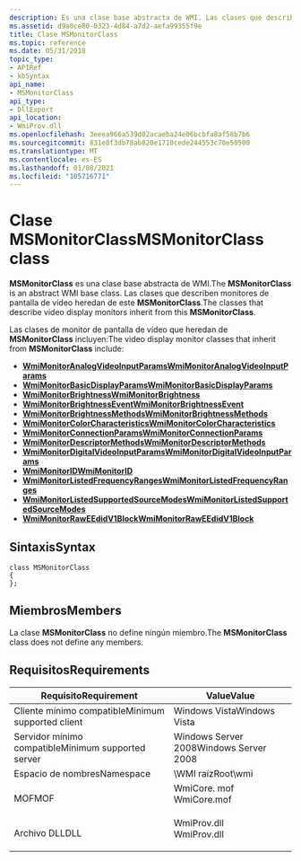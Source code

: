 ```yaml
---
description: Es una clase base abstracta de WMI. Las clases que describen monitores de pantalla de vídeo heredan de este MSMonitorClass.
ms.assetid: d9a0ce80-0323-4d84-a7d2-aefa99355f9e
title: Clase MSMonitorClass
ms.topic: reference
ms.date: 05/31/2018
topic_type:
- APIRef
- kbSyntax
api_name:
- MSMonitorClass
api_type:
- DllExport
api_location:
- WmiProv.dll
ms.openlocfilehash: 3eeea966a539d02acaeba24e06bcbfa8af58b7b6
ms.sourcegitcommit: 831e8f3db78ab820e1710cede244553c70e50500
ms.translationtype: MT
ms.contentlocale: es-ES
ms.lasthandoff: 01/08/2021
ms.locfileid: "105716771"
---
```

# <a name="msmonitorclass-class"></a><span data-ttu-id="60676-104">Clase MSMonitorClass</span><span class="sxs-lookup"><span data-stu-id="60676-104">MSMonitorClass class</span></span>

<span data-ttu-id="60676-105">**MSMonitorClass** es una clase base abstracta de WMI.</span><span class="sxs-lookup"><span data-stu-id="60676-105">The **MSMonitorClass** is an abstract WMI base class.</span></span> <span data-ttu-id="60676-106">Las clases que describen monitores de pantalla de vídeo heredan de este **MSMonitorClass**.</span><span class="sxs-lookup"><span data-stu-id="60676-106">The classes that describe video display monitors inherit from this **MSMonitorClass**.</span></span>

<span data-ttu-id="60676-107">Las clases de monitor de pantalla de vídeo que heredan de **MSMonitorClass** incluyen:</span><span class="sxs-lookup"><span data-stu-id="60676-107">The video display monitor classes that inherit from **MSMonitorClass** include:</span></span>

-   [<span data-ttu-id="60676-108">**WmiMonitorAnalogVideoInputParams**</span><span class="sxs-lookup"><span data-stu-id="60676-108">**WmiMonitorAnalogVideoInputParams**</span></span>](wmimonitoranalogvideoinputparams.md)
-   [<span data-ttu-id="60676-109">**WmiMonitorBasicDisplayParams**</span><span class="sxs-lookup"><span data-stu-id="60676-109">**WmiMonitorBasicDisplayParams**</span></span>](wmimonitorbasicdisplayparams.md)
-   [<span data-ttu-id="60676-110">**WmiMonitorBrightness**</span><span class="sxs-lookup"><span data-stu-id="60676-110">**WmiMonitorBrightness**</span></span>](wmimonitorbrightness.md)
-   [<span data-ttu-id="60676-111">**WmiMonitorBrightnessEvent**</span><span class="sxs-lookup"><span data-stu-id="60676-111">**WmiMonitorBrightnessEvent**</span></span>](wmimonitorbrightnessevent.md)
-   [<span data-ttu-id="60676-112">**WmiMonitorBrightnessMethods**</span><span class="sxs-lookup"><span data-stu-id="60676-112">**WmiMonitorBrightnessMethods**</span></span>](wmimonitorbrightnessmethods.md)
-   [<span data-ttu-id="60676-113">**WmiMonitorColorCharacteristics**</span><span class="sxs-lookup"><span data-stu-id="60676-113">**WmiMonitorColorCharacteristics**</span></span>](wmimonitorcolorcharacteristics.md)
-   [<span data-ttu-id="60676-114">**WmiMonitorConnectionParams**</span><span class="sxs-lookup"><span data-stu-id="60676-114">**WmiMonitorConnectionParams**</span></span>](wmimonitorconnectionparams.md)
-   [<span data-ttu-id="60676-115">**WmiMonitorDescriptorMethods**</span><span class="sxs-lookup"><span data-stu-id="60676-115">**WmiMonitorDescriptorMethods**</span></span>](wmimonitordescriptormethods.md)
-   [<span data-ttu-id="60676-116">**WmiMonitorDigitalVideoInputParams**</span><span class="sxs-lookup"><span data-stu-id="60676-116">**WmiMonitorDigitalVideoInputParams**</span></span>](wmimonitordigitalvideoinputparams.md)
-   [<span data-ttu-id="60676-117">**WmiMonitorID**</span><span class="sxs-lookup"><span data-stu-id="60676-117">**WmiMonitorID**</span></span>](wmimonitorid.md)
-   [<span data-ttu-id="60676-118">**WmiMonitorListedFrequencyRanges**</span><span class="sxs-lookup"><span data-stu-id="60676-118">**WmiMonitorListedFrequencyRanges**</span></span>](wmimonitorlistedfrequencyranges.md)
-   [<span data-ttu-id="60676-119">**WmiMonitorListedSupportedSourceModes**</span><span class="sxs-lookup"><span data-stu-id="60676-119">**WmiMonitorListedSupportedSourceModes**</span></span>](wmimonitorlistedsupportedsourcemodes.md)
-   [<span data-ttu-id="60676-120">**WmiMonitorRawEEdidV1Block**</span><span class="sxs-lookup"><span data-stu-id="60676-120">**WmiMonitorRawEEdidV1Block**</span></span>](wmimonitorraweedidv1block.md)

## <a name="syntax"></a><span data-ttu-id="60676-121">Sintaxis</span><span class="sxs-lookup"><span data-stu-id="60676-121">Syntax</span></span>

``` syntax
class MSMonitorClass
{
};
```

## <a name="members"></a><span data-ttu-id="60676-122">Miembros</span><span class="sxs-lookup"><span data-stu-id="60676-122">Members</span></span>

<span data-ttu-id="60676-123">La clase **MSMonitorClass** no define ningún miembro.</span><span class="sxs-lookup"><span data-stu-id="60676-123">The **MSMonitorClass** class does not define any members.</span></span>

## <a name="requirements"></a><span data-ttu-id="60676-124">Requisitos</span><span class="sxs-lookup"><span data-stu-id="60676-124">Requirements</span></span>



| <span data-ttu-id="60676-125">Requisito</span><span class="sxs-lookup"><span data-stu-id="60676-125">Requirement</span></span> | <span data-ttu-id="60676-126">Value</span><span class="sxs-lookup"><span data-stu-id="60676-126">Value</span></span> |
|-------------------------------------|----------------------------------------------------------------------------------------|
| <span data-ttu-id="60676-127">Cliente mínimo compatible</span><span class="sxs-lookup"><span data-stu-id="60676-127">Minimum supported client</span></span><br/> | <span data-ttu-id="60676-128">Windows Vista</span><span class="sxs-lookup"><span data-stu-id="60676-128">Windows Vista</span></span><br/>                                                               |
| <span data-ttu-id="60676-129">Servidor mínimo compatible</span><span class="sxs-lookup"><span data-stu-id="60676-129">Minimum supported server</span></span><br/> | <span data-ttu-id="60676-130">Windows Server 2008</span><span class="sxs-lookup"><span data-stu-id="60676-130">Windows Server 2008</span></span><br/>                                                         |
| <span data-ttu-id="60676-131">Espacio de nombres</span><span class="sxs-lookup"><span data-stu-id="60676-131">Namespace</span></span><br/>                | <span data-ttu-id="60676-132">\\WMI raíz</span><span class="sxs-lookup"><span data-stu-id="60676-132">Root\\wmi</span></span><br/>                                                                   |
| <span data-ttu-id="60676-133">MOF</span><span class="sxs-lookup"><span data-stu-id="60676-133">MOF</span></span><br/>                      | <dl> <span data-ttu-id="60676-134"><dt>WmiCore. mof</dt></span><span class="sxs-lookup"><span data-stu-id="60676-134"><dt>WmiCore.mof</dt></span></span> </dl> |
| <span data-ttu-id="60676-135">Archivo DLL</span><span class="sxs-lookup"><span data-stu-id="60676-135">DLL</span></span><br/>                      | <dl> <span data-ttu-id="60676-136"><dt>WmiProv.dll</dt></span><span class="sxs-lookup"><span data-stu-id="60676-136"><dt>WmiProv.dll</dt></span></span> </dl> |



 

 




